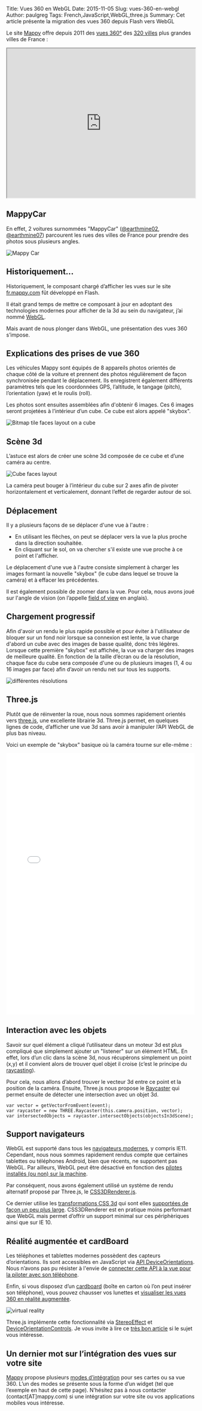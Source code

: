 Title: Vues 360 en WebGL
Date: 2015-11-05
Slug: vues-360-en-webgl
Author: paulgreg
Tags: French,JavaScript,WebGL,three.js
Summary: Cet article présente la migration des vues 360 depuis Flash vers WebGL

Le site [Mappy][24] offre depuis 2011 des [vues 360°][1] des [320 villes][16] plus grandes villes de France :

<iframe src="http://widgets.mappy.com/360view?key=techblog&lat=48.85369&lng=2.34821" width="100%" height="400" scrolling="no"></iframe>

## MappyCar

En effet, 2 voitures surnommées "MappyCar" ([@earthmine02][2], [@earthmine07][3]) parcourent les rues des villes de France pour prendre des photos sous plusieurs angles.

![Mappy Car](images/webgl/mappy-car.jpg)

## Historiquement...

Historiquement, le composant chargé d’afficher les vues sur le site [fr.mappy.com][24] fût développé en Flash.

Il était grand temps de mettre ce composant à jour en adoptant des technologies modernes pour afficher de la 3d au sein du navigateur, j’ai nommé [WebGL][4].

Mais avant de nous plonger dans WebGL, une présentation des vues 360 s’impose.

## Explications des prises de vue 360

Les véhicules Mappy sont équipés de 8 appareils photos orientés de chaque côté de la voiture et prennent des photos régulièrement de façon synchronisée pendant le déplacement.
Ils enregistrent également différents paramètres tels que les coordonnées GPS, l’altitude, le tangage (pitch), l’orientation (yaw) et le roulis (roll).

Les photos sont ensuites assemblées afin d'obtenir 6 images.
Ces 6 images seront projetées à l’intérieur d’un cube. Ce cube est alors appelé "skybox".

![Bitmap tile faces layout on a cube](images/panoramic_cube_01.png)

## Scène 3d

L’astuce est alors de créer une scène 3d composée de ce cube et d’une caméra au centre.

![Cube faces layout](images/panoramic_cube_02.png)

La caméra peut bouger à l’intérieur du cube sur 2 axes afin de pivoter horizontalement et verticalement, donnant l’effet de regarder autour de soi.

## Déplacement

Il y a plusieurs façons de se déplacer d'une vue à l'autre :

 - En utilisant les flèches, on peut se déplacer vers la vue la plus proche dans la direction souhaitée.
 - En cliquant sur le sol, on va chercher s'il existe une vue proche à ce point et l'afficher.

Le déplacement d'une vue à l'autre consiste simplement à charger les images formant la nouvelle "skybox" (le cube dans lequel se trouve la caméra) et à effacer les précédentes.

Il est également possible de zoomer dans la vue. Pour cela, nous avons joué sur l'angle de vision (on l’appelle [field of view][5] en anglais).

## Chargement progressif

Afin d'avoir un rendu le plus rapide possible et pour éviter à l'utilisateur de bloquer sur un fond noir lorsque sa connexion est lente, la vue charge d'abord un cube avec des images de basse qualité, donc très légères.
Lorsque cette première "skybox" est affichée, la vue va charger des images de meilleure qualité. En fonction de la taille d’écran ou de la résolution, chaque face du cube sera composée d'une ou de plusieurs images (1, 4 ou 16 images par face) afin d’avoir un rendu net sur tous les supports.

![différentes résolutions](images/panoramic_cube_03.png)

## Three.js

Plutôt que de réinventer la roue, nous nous sommes rapidement orientés vers [three.js][6], une excellente librairie 3d.
Three.js permet, en quelques lignes de code, d’afficher une vue 3d sans avoir à manipuler l’API WebGL de plus bas niveau.

Voici un exemple de "skybox" basique où la caméra tourne sur elle-même :

<iframe width="100%" height="700" src="//jsfiddle.net/053ng6gm/2/embedded/" allowfullscreen="allowfullscreen" frameborder="0"></iframe>


## Interaction avec les objets

Savoir sur quel élément a cliqué l’utilisateur dans un moteur 3d est plus compliqué que simplement ajouter un "listener" sur un élément HTML.
En effet, lors d’un clic dans la scène 3d, nous récupèrons simplement un point (x,y) et il convient alors de trouver quel objet il croise (c’est le principe du [raycasting][21]).

Pour cela, nous allons d’abord trouver le vecteur 3d entre ce point et la position de la caméra.
Ensuite, Three.js nous propose le [Raycaster][22] qui permet ensuite de détecter une intersection avec un objet 3d.

    var vector = getVectorFromEvent(event);
    var raycaster = new THREE.Raycaster(this.camera.position, vector);
    var intersectedObjects = raycaster.intersectObjects(objectsIn3dScene);


## Support navigateurs

WebGL est supporté dans tous les [navigateurs modernes][7], y compris IE11.
Cependant, nous nous sommes rapidement rendus compte que certaines tablettes ou téléphones Android, bien que récents, ne supportent pas WebGL.
Par ailleurs, WebGL peut être désactivé en fonction des [pilotes installés (ou non) sur la machine][17].

Par conséquent, nous avons également utilisé un système de rendu alternatif proposé par Three.js, le [CSS3DRenderer.js][18].

Ce dernier utilise les [transformations CSS 3d][8] qui sont elles [supportées de façon un peu plus large][8].
CSS3DRenderer est en pratique moins performant que WebGL mais permet d’offrir un support minimal sur ces périphèriques ainsi que sur IE 10.

## Réalité augmentée et cardBoard

Les téléphones et tablettes modernes possèdent des capteurs d’orientations.
Ils sont accessibles en JavaScript via [API DeviceOrientations][11].
Nous n’avons pas pu résister à l'envie de [connecter cette API à la vue pour la piloter avec son téléphone][12].

Enfin, si vous disposez d’un [cardboard][13] (boîte en carton où l’on peut insérer son téléphone), vous pouvez chausser vos lunettes et [visualiser les vues 360 en réalité augmentée][14].

![virtual reality](images/webgl/virtual-reality.png)

Three.js implémente cette fonctionnalité via [StereoEffect][19] et [DeviceOrientationControls][20]. Je vous invite à lire ce [très bon article][15] si le sujet vous intéresse.

## Un dernier mot sur l’intégration des vues sur votre site

[Mappy][24] propose plusieurs [modes d’intégration][23] pour ses cartes ou sa vue 360.
L’un des modes se présente sous la forme d’un widget (tel que l’exemple en haut de cette page).
N’hésitez pas à nous contacter (contact[AT]mappy.com) si une intégration sur votre site ou vos applications mobiles vous intéresse.


  [1]: http://fr.mappy.com/#/436/M1/TSearch/Sparis/N1090.14493,12.34393,2.34821,48.85369/Z7/
  [2]: https://twitter.com/earthmine02
  [3]: https://twitter.com/earthmine07
  [4]: https://developer.mozilla.org/en-US/docs/Web/API/WebGL_API
  [5]: https://en.wikipedia.org/wiki/Field_of_view
  [6]: http://threejs.org/
  [7]: http://caniuse.com/#search=webgl
  [8]: https://developer.mozilla.org/en-US/docs/Web/CSS/transform
  [9]: http://caniuse.com/#feat=transforms3d
  [11]: https://developer.mozilla.org/en-US/docs/Web/API/Detecting_device_orientation
  [12]: http://cdn.rawgit.com/Mappy/mappy.github.io-source/7545ef6cc29d998935e3cc8b5697bf533b4d7349/content/resources/webgl/deviceorientation.html
  [13]: https://www.google.com/get/cardboard/
  [14]: http://cdn.rawgit.com/Mappy/mappy.github.io-source/7545ef6cc29d998935e3cc8b5697bf533b4d7349/content/resources/webgl/cardboard.html
  [15]: http://www.sitepoint.com/bringing-vr-to-web-google-cardboard-three-js/
  [16]: http://widgets.mappy.com/360view/documentation/#coverage
  [17]: https://www.khronos.org/webgl/wiki/BlacklistsAndWhitelists
  [18]: https://github.com/mrdoob/three.js/blob/master/examples/js/renderers/CSS3DRenderer.js
  [19]: https://github.com/mrdoob/three.js/blob/master/examples/js/effects/StereoEffect.js
  [20]: https://github.com/mrdoob/three.js/blob/master/examples/js/controls/DeviceOrientationControls.js
  [21]: https://fr.wikipedia.org/wiki/Raycasting
  [22]: https://github.com/mrdoob/three.js/blob/master/src/core/Raycaster.js
  [23]: http://corporate.mappy.com/faq/integrez-mappy/
  [24]: http://fr.mappy.com

